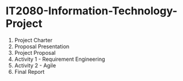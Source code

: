# IT2080-Information-Technology-Project

1. Project Charter
2. Proposal Presentation
3. Project Proposal
4. Activity 1 - Requirement Engineering
5. Activity 2 - Agile
6. Final Report 
